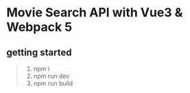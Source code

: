 # Movie Search API with Vue3 & Webpack 5

## getting started

> 1. npm i
> 2. npm run dev
> 3. npm run build 